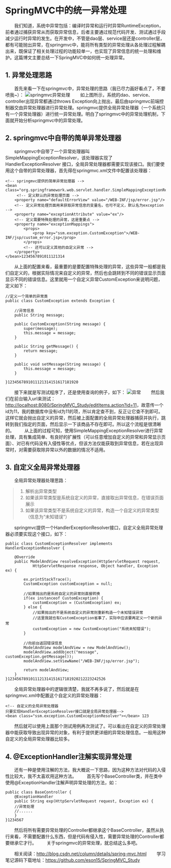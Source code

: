 # SpringMVC中的统一异常处理

　　我们知道，系统中异常包括：编译时异常和运行时异常RuntimeException，前者通过捕获异常从而获取异常信息，后者主要通过规范代码开发、测试通过手段减少运行时异常的发生。在开发中，不管是dao层、service层还是controller层，都有可能抛出异常，在springmvc中，能将所有类型的异常处理从各处理过程解耦出来，既保证了相关处理过程的功能较单一，也实现了异常信息的统一处理和维护。这篇博文主要总结一下SpringMVC中如何统一处理异常。

## **1. 异常处理思路**

　　首先来看一下在springmvc中，异常处理的思路（我已尽力画好看点了，不要喷我~）： 
![springmvc异常处理](http://img.blog.csdn.net/20160622093557944) 
　　如上图所示，系统的dao、service、controller出现异常都通过throws Exception向上抛出，最后由springmvc前端控制器交由异常处理器进行异常处理。springmvc提供全局异常处理器（一个系统只有一个异常处理器）进行统一异常处理。明白了springmvc中的异常处理机制，下面就开始分析springmvc中的异常处理。

## **2. springmvc中自带的简单异常处理器**

　　springmvc中自带了一个异常处理器叫SimpleMappingExceptionResolver，该处理器实现了HandlerExceptionResolver 接口，全局异常处理器都需要实现该接口。我们要使用这个自带的异常处理器，首先得在springmvc.xml文件中配置该处理器：

```
<!-- springmvc提供的简单异常处理器 -->
<bean class="org.springframework.web.servlet.handler.SimpleMappingExceptionResolver">
     <!-- 定义默认的异常处理页面 -->
    <property name="defaultErrorView" value="/WEB-INF/jsp/error.jsp"/>
    <!-- 定义异常处理页面用来获取异常信息的变量名，也可不定义，默认名为exception --> 
    <property name="exceptionAttribute" value="ex"/>
    <!-- 定义需要特殊处理的异常，这是重要点 --> 
    <property name="exceptionMappings">
        <props>
            <prop key="ssm.exception.CustomException">/WEB-INF/jsp/custom_error.jsp</prop>
        </props>
        <!-- 还可以定义其他的自定义异常 -->
    </property>
</bean>1234567891011121314
```

　　从上面的配置来看，最重要的是要配置特殊处理的异常，这些异常一般都是我们自定义的，根据实际情况来自定义的异常，然后也会跳转到不同的错误显示页面显示不同的错误信息。这里就用一个自定义异常CustomException来说明问题，定义如下：

```
//定义一个简单的异常类
public class CustomException extends Exception {

    //异常信息
    public String message;

    public CustomException(String message) {
        super(message);
        this.message = message;
    }

    public String getMessage() {
        return message;
    }

    public void setMessage(String message) {
        this.message = message;
    }

}1234567891011121314151617181920
```

　　接下来就是写测试程序了，还是使用查询的例子，如下： 
![异常](http://img.blog.csdn.net/20160622095837946) 
　　然后我们在前台输入url来测试：<http://localhost:8080/SpringMVC_Study/editItems.action?id=11>，故意传一个id为11，我的数据库中没有id为11的项，所以肯定查不到，反正让它查不到即可。这样它就会抛出自定义的异常，然后被上面配置的全局异常处理器捕获并执行，跳转到我们指定的页面，然后显示一下该商品不存在即可。所以这个流程是很清晰的。 
　　从上面的过程可知，使用SimpleMappingExceptionResolver进行异常处理，具有集成简单、有良好的扩展性（可以任意增加自定义的异常和异常显示页面）、对已有代码没有入侵性等优点，但该方法仅能获取到异常信息，若在出现异常时，对需要获取除异常以外的数据的情况不适用。

## **3. 自定义全局异常处理器**

　　全局异常处理器处理思路：

> 1. 解析出异常类型
> 2. 如果该异常类型是系统自定义的异常，直接取出异常信息，在错误页面展示
> 3. 如果该异常类型不是系统自定义的异常，构造一个自定义的异常类型（信息为“未知错误”）

　　springmvc提供一个HandlerExceptionResolver接口，自定义全局异常处理器必须要实现这个接口，如下：

```
public class CustomExceptionResolver implements HandlerExceptionResolver {

    @Override
    public ModelAndView resolveException(HttpServletRequest request,
            HttpServletResponse response, Object handler, Exception ex) {

        ex.printStackTrace();
        CustomException customException = null;

        //如果抛出的是系统自定义的异常则直接转换
        if(ex instanceof CustomException) {
            customException = (CustomException) ex;
        } else {
            //如果抛出的不是系统自定义的异常则重新构造一个未知错误异常
            //这里我就也有CustomException省事了，实际中应该要再定义一个新的异常
            customException = new CustomException("系统未知错误");
        }

        //向前台返回错误信息
        ModelAndView modelAndView = new ModelAndView();
        modelAndView.addObject("message", customException.getMessage());
        modelAndView.setViewName("/WEB-INF/jsp/error.jsp");

        return modelAndView;
    }
}1234567891011121314151617181920212223242526
```

　　全局异常处理器中的逻辑很清楚，我就不再多说了，然后就是在springmvc.xml中配置这个自定义的异常处理器：

```
<!-- 自定义的全局异常处理器 
只要实现HandlerExceptionResolver接口就是全局异常处理器-->
<bean class="ssm.exception.CustomExceptionResolver"></bean> 123
```

　　然后就可以使用上面那个测试用例再次测试了。可以看出在自定义的异常处理器中能获取导致出现异常的对象，有利于提供更详细的异常处理信息。一般用这种自定义的全局异常处理器比较多。

## **4. @ExceptionHandler注解实现异常处理**

　　还有一种是使用注解的方法，我大概说一下思路，因为这种方法对代码的入侵性比较大，我不太喜欢用这种方法。 
　　首先写个BaseController类，并在类中使用@ExceptionHandler注解声明异常处理的方法，如：

```
public class BaseController { 
    @ExceptionHandler  
    public String exp(HttpServletRequest request, Exception ex) { 
    //异常处理
    //......
    }
}1234567
```

　　然后将所有需要异常处理的Controller都继承这个BaseController，虽然从执行来看，不需要配置什么东西，但是代码有侵入性，需要异常处理的Controller都要继承它才行。 
　　关于springmvc的异常处理，就总结这么多吧。 

　　相关阅读：<http://blog.csdn.net/column/details/spring-mvc.html> 
　　学习笔记源码下载地址：<https://github.com/eson15/SpringMVC_Study>